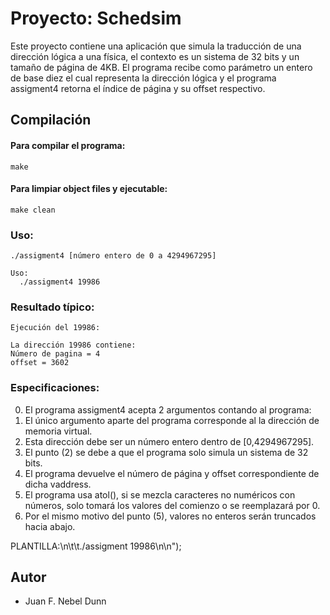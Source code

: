 # Proyecto: Schedsim
Este proyecto contiene una aplicación que simula la traducción de una dirección lógica a una física,
el contexto es un sistema de 32 bits y un tamaño de página de 4KB. El programa recibe como parámetro un entero de base
diez el cual representa la dirección lógica y el programa assigment4 retorna el índice de página y su offset respectivo.

## Compilación


#### Para compilar el programa:
```
make
```

#### Para limpiar object files y ejecutable:
```
make clean
```

### Uso:

```
./assigment4 [número entero de 0 a 4294967295]

Uso:
  ./assigment4 19986

```
### Resultado típico:<br/>

```
Ejecución del 19986:

La dirección 19986 contiene:
Número de pagina = 4
offset = 3602

```



### Especificaciones:<br/>
0) El programa assigment4 acepta 2 argumentos contando al programa:
1) El único argumento aparte del programa corresponde al la dirección de memoria virtual.
2) Esta dirección debe ser un número entero dentro de [0,4294967295].
3) El punto (2) se debe a que el programa solo simula un sistema de 32 bits.
4) El programa devuelve el número de página y offset correspondiente de dicha vaddress.
5) El programa usa atol(), si se mezcla caracteres no numéricos con números, solo tomará los valores del comienzo o se reemplazará por 0.
6) Por el mismo motivo del punto (5), valores no enteros serán truncados hacia abajo.

PLANTILLA:\n\t\t./assigment 19986\n\n");



## Autor
- Juan F. Nebel Dunn
